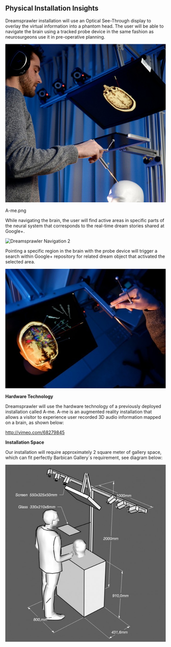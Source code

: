 
## Physical Installation Insights

Dreamsprawler installation will use an Optical See-Through display to overlay the virtual information into a phantom head. The user will be able to navigate the brain using a tracked probe device in the same fashion as neurosurgeons use it in pre-operative planning. 

![Dreamsprawler Device](../project_images/A-me.png?raw=true "Dreamsprawler Device")

A-me.png

While navigating the brain, the user will find active areas in specific parts of the neural system that corresponds to the real-time dream stories shared at Google+.

![Dreamsprawler Navigation 2](../project_images/Ame_point1-640x427.jpg?raw=true "Navigation 1")

Pointing a specific region in the brain with the probe device will trigger a search within Google+ repository for related dream object that activated the selected area.

![Dreamsprawler Navigation 2](../project_images/Ame_point2-640x427.jpg?raw=true "Navigation 1")


**Hardware Technology**

Dreamsprawler will use the hardware technology of a previously deployed installation called A-me. A-me is an augmented reality installation that allows a visitor to experience user recorded 3D audio information mapped on a brain, as shown below:

http://vimeo.com/68279845


**Installation Space**

Our installation will require approximately 2 square meter of gallery space, which can fit perfectly Barbican Gallery`s requirement, see diagram below:

![Installation Space](../project_images/A-me_space.jpg?raw=true "Installation Space")



